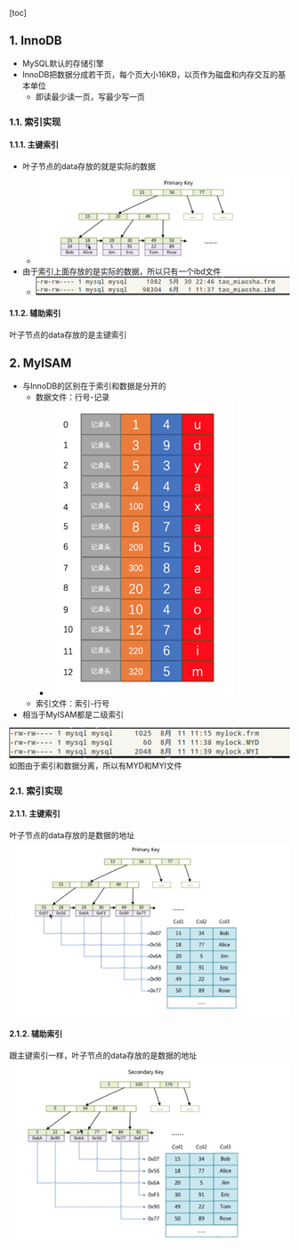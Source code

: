 [toc]

## 1. InnoDB
- MySQL默认的存储引擎
- InnoDB把数据分成若干页，每个页大小16KB，以页作为磁盘和内存交互的基本单位
    - 即读最少读一页，写最少写一页


### 1.1. 索引实现
#### 1.1.1. 主键索引
- 叶子节点的data存放的就是实际的数据
    - ![](https://raw.githubusercontent.com/TDoct/images/master/img/20191229200508.png)
- 由于索引上面存放的是实际的数据，所以只有一个ibd文件
    - ![](https://raw.githubusercontent.com/TDoct/images/master/img/20191229200458.png)
#### 1.1.2. 辅助索引
叶子节点的data存放的是主键索引

## 2. MyISAM
- 与InnoDB的区别在于索引和数据是分开的
    - 数据文件：行号-记录
        - ![](https://raw.githubusercontent.com/TDoct/images/master/1620190912_20210505125903712_20749.png)
    - 索引文件：索引-行号
- 相当于MyISAM都是二级索引


![](https://raw.githubusercontent.com/TDoct/images/master/img/20191229200541.png)
如图由于索引和数据分离，所以有MYD和MYI文件

### 2.1. 索引实现


#### 2.1.1. 主键索引
叶子节点的data存放的是数据的地址
![](https://raw.githubusercontent.com/TDoct/images/master/img/20191229200550.png)

#### 2.1.2. 辅助索引
跟主键索引一样，叶子节点的data存放的是数据的地址
![](https://raw.githubusercontent.com/TDoct/images/master/img/20191229200600.png)



